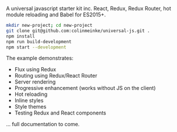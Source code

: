 A universal javascript starter kit inc. React, Redux, Redux
Router, hot module reloading and Babel for ES2015+.

```bash
mkdir new-project; cd new-project
git clone git@github.com:colinmeinke/universal-js.git .
npm install
npm run build-development
npm start --development
```

The example demonstrates:

- Flux using Redux
- Routing using Redux/React Router
- Server rendering
- Progressive enhancement (works without JS on the client)
- Hot reloading
- Inline styles
- Style themes
- Testing Redux and React components

... full documentation to come.
